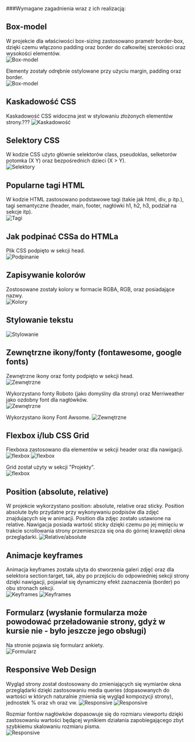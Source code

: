 ###Wymagane zagadnienia wraz z ich realizacją:
## Box-model
W projekcie dla właściwości box-sizing zastosowano prametr border-box, dzięki czemu włączono padding oraz border do całkowitej szerokości oraz wysokości elementów.  
![Box-model](./CHECKLIST/box-sizing.jpg)


Elementy zostały odrębnie ostylowane przy użyciu margin, padding oraz border.  
![Box-model](./CHECKLIST/box-model2.jpg)

## Kaskadowość CSS
Kaskadowość CSS widoczna jest w stylowaniu złożonych elementów strony.???
![Kaskadowość](./CHECKLIST/kaskadowosc.jpg)

## Selektory CSS
W kodzie CSS użyto głównie selektorów class, pseudoklas, selketorów potomka (X Y) oraz bezpośrednich dzieci (X > Y).  
![Selektory](./CHECKLIST/selektory.jpg)

## Popularne tagi HTML
W kodzie HTML zastosowano podstawowe tagi (takie jak html, div, p itp.), tagi semantyczne (header, main, footer, nagłówki h1, h2, h3, podział na sekcje itp).  
![Tagi](./CHECKLIST/tagi.jpg)

## Jak podpinać CSSa do HTMLa
Plik CSS podpięto w sekcji head.  
![Podpinanie](./CHECKLIST/podpinanie.jpg)

## Zapisywanie kolorów
Zostosowane zostały kolory w formacie RGBA, RGB, oraz posiadające nazwy.  
![Kolory](./CHECKLIST/kolory.jpg)

## Stylowanie tekstu
![Stylowanie](./CHECKLIST/stylowanie.jpg)
    
## Zewnętrzne ikony/fonty (fontawesome, google fonts)
Zewnętrzne ikony oraz fonty podpięto w sekcji head.  
![Zewnętrzne](./CHECKLIST/podpinanie.jpg)

Wykorzystano fonty Roboto (jako domyślny dla strony) oraz Merriweather jako ozdobny font dla nagłówków.  
![Zewnętrzne](./CHECKLIST/fonts.jpg)

Wykorzystano ikony Font Awsome.
![Zewnętrzne](./CHECKLIST/form.jpg)

## Flexbox i/lub CSS Grid
Flexboxa zastosowano dla elementów w sekcji header oraz dla nawigacji.  
![flexbox](./CHECKLIST/flexbox.jpg)
![flexbox](./CHECKLIST/flexbox2.jpg)

Grid został użyty w sekcji "Projekty".  
![flexbox](./CHECKLIST/grid.jpg)

## Position (absolute, relative)
W projekcie wykorzystano position: absolute, relative oraz sticky. Position absolute było przydatne przy wykonywaniu podpisów dla zdjęć znajdujących się w animacji. Position dla zdjęc zostało ustawione na relative. Nawigacja posiada wartość sticky dzięki czemu po jej minięciu w trakcie scrollowania strony przemieszcza się ona do górnej krawędzi okna przeglądarki.
![Relative/absolute](./CHECKLIST/relativeabsolute.jpg)


## Animacje keyframes
Animacja keyframes została użyta do stworzenia galeri zdjęć oraz dla selektora section:target, tak, aby po przejściu do odpowiedniej sekcji strony dzięki nawigacji, pojawiał się dynamiczny efekt zaznaczenia (border) po obu stronach sekcji.  
![Keyframes](./CHECKLIST/keyframes.jpg)
![Keyframes](./CHECKLIST/keyframes2.jpg)

## Formularz (wysłanie formularza może powodować przeładowanie strony, gdyż w kursie nie - było jeszcze jego obsługi)
Na stronie pojawia się formularz ankiety.  
![Formularz](./CHECKLIST/form.jpg)

## Responsive Web Design
Wygląd strony został dostosowany do zmieniających się wymiarów okna przeglądarki dzięki zastosowaniu media queries (dopasowanych do wartości w których naturalnie zmienia się wygląd kompozycji strony), jednostek % oraz vh oraz vw. 
![Responsive](./CHECKLIST/responsive1.jpg)
![Responsive](./CHECKLIST/responsive3.jpg)

Rozmiar fontów nagłówków dopasowuje się do rozmiaru viewportu dzięki zastosowaniu wartości będącej wynikiem działania zapobiegającego zbyt szybkiemu skalowaniu rozmiaru pisma.  
![Responsive](./CHECKLIST/responsive2.jpg)

